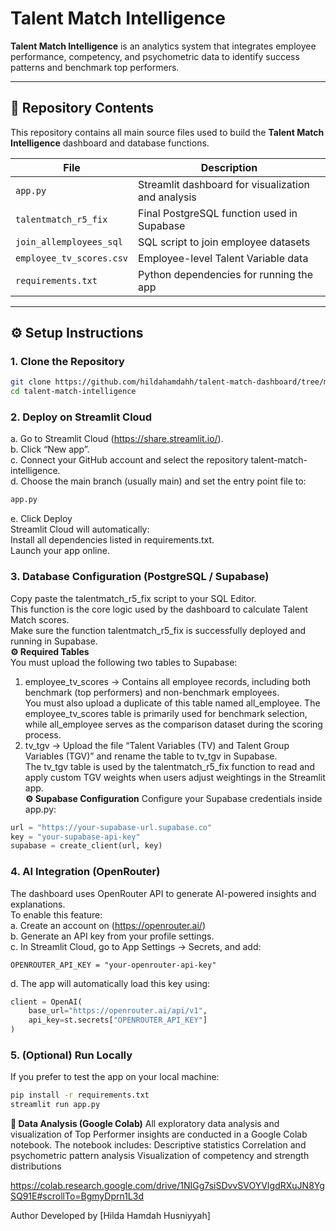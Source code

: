 # Talent Match Intelligence

**Talent Match Intelligence** is an analytics system that integrates employee performance, competency, and psychometric data to identify success patterns and benchmark top performers.

---

## 📁 Repository Contents

This repository contains all main source files used to build the **Talent Match Intelligence** dashboard and database functions.

| File | Description |
|------|--------------|
| `app.py` | Streamlit dashboard for visualization and analysis |
| `talentmatch_r5_fix` | Final PostgreSQL function used in Supabase |
| `join_allemployees_sql` | SQL script to join employee datasets |
| `employee_tv_scores.csv` | Employee-level Talent Variable data |
| `requirements.txt` | Python dependencies for running the app |

---

## ⚙️ Setup Instructions

### 1. Clone the Repository
```bash
git clone https://github.com/hildahamdahh/talent-match-dashboard/tree/main
cd talent-match-intelligence
```

### 2. Deploy on Streamlit Cloud
a. Go to Streamlit Cloud (https://share.streamlit.io/).    
b. Click “New app”.  
c. Connect your GitHub account and select the repository talent-match-intelligence.  
d. Choose the main branch (usually main) and set the entry point file to:
```bash
app.py
```
e. Click Deploy  
Streamlit Cloud will automatically:  
Install all dependencies listed in requirements.txt.  
Launch your app online.  

### 3. Database Configuration (PostgreSQL / Supabase)
Copy paste the talentmatch_r5_fix script to your SQL Editor.  
This function is the core logic used by the dashboard to calculate Talent Match scores.  
Make sure the function talentmatch_r5_fix is successfully deployed and running in Supabase.  
**⚙️ Required Tables**  
You must upload the following two tables to Supabase:  
1. employee_tv_scores → Contains all employee records, including both benchmark (top performers) and non-benchmark employees.  
You must also upload a duplicate of this table named all_employee. The employee_tv_scores table is primarily used for benchmark selection, while all_employee serves as the comparison dataset during the scoring process.  
2. tv_tgv → Upload the file “Talent Variables (TV) and Talent Group Variables (TGV)” and rename the table to tv_tgv in Supabase.  
The tv_tgv table is used by the talentmatch_r5_fix function to read and apply custom TGV weights when users adjust weightings in the Streamlit app.  
**⚙️ Supabase Configuration**
Configure your Supabase credentials inside app.py:  
```python
url = "https://your-supabase-url.supabase.co"
key = "your-supabase-api-key"
supabase = create_client(url, key)
``` 

### 4. AI Integration (OpenRouter)
The dashboard uses OpenRouter API to generate AI-powered insights and explanations.  
To enable this feature:  
a. Create an account on (https://openrouter.ai/)  
b. Generate an API key from your profile settings.  
c. In Streamlit Cloud, go to App Settings → Secrets, and add:  
```
OPENROUTER_API_KEY = "your-openrouter-api-key"
```
d. The app will automatically load this key using:
```python
client = OpenAI(
    base_url="https://openrouter.ai/api/v1",
    api_key=st.secrets["OPENROUTER_API_KEY"]
)
```

### 5. (Optional) Run Locally
If you prefer to test the app on your local machine:
```bash
pip install -r requirements.txt
streamlit run app.py
```

**📁 Data Analysis (Google Colab)**
All exploratory data analysis and visualization of Top Performer insights are conducted in a Google Colab notebook.
The notebook includes:
Descriptive statistics
Correlation and psychometric pattern analysis
Visualization of competency and strength distributions

https://colab.research.google.com/drive/1NIGg7siSDvvSVOYVIgdRXuJN8YgSQ91E#scrollTo=BgmyDprn1L3d

Author
Developed by [Hilda Hamdah Husniyyah]
